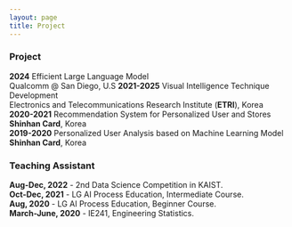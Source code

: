 ```yaml
---
layout: page
title: Project
---
```



### Project


**2024** Efficient Large Language Model  
Qualcomm @ San Diego, U.S 
**2021-2025** Visual Intelligence Technique Development  
Electronics and Telecommunications Research Institute (**ETRI**), Korea  
**2020-2021** Recommendation System for Personalized User and Stores  
**Shinhan Card**, Korea  
**2019-2020** Personalized User Analysis based on Machine Learning Model  
**Shinhan Card**, Korea



### Teaching Assistant
**Aug-Dec, 2022** - 2nd Data Science Competition in KAIST.  
**Oct-Dec, 2021** - LG AI Process Education, Intermediate Course.  
**Aug, 2020** - LG AI Process Education, Beginner Course.  
**March-June, 2020** - IE241, Engineering Statistics.

